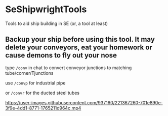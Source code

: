 # SeShipwrightTools
 Tools to aid ship building in SE (or, a tool at least)
 
 ## Backup your ship before using this tool. It may delete your conveyors, eat your homework or cause demons to fly out your nose
 
type `/conv` in chat to convert conveyor junctions to matching tube/corner/Tjunctions

use `/convp` for industrial pipe

or `/convr` for the ducted steel tubes



https://user-images.githubusercontent.com/937160/221367260-701e890e-3f9e-4dd1-8771-1765211d964c.mp4

